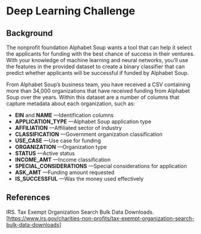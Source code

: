 # Deep Learning Challenge

## Background
The nonprofit foundation Alphabet Soup wants a tool that can help it select the applicants for funding with the best chance of success in their ventures. With your knowledge of machine learning and neural networks, you’ll use the features in the provided dataset to create a binary classifier that can predict whether applicants will be successful if funded by Alphabet Soup.

From Alphabet Soup’s business team, you have received a CSV containing more than 34,000 organizations that have received funding from Alphabet Soup over the years. Within this dataset are a number of columns that capture metadata about each organization, such as:

+ **EIN** and **NAME** —Identification columns
+ **APPLICATION_TYPE** —Alphabet Soup application type
+ **AFFILIATION** —Affiliated sector of industry
+ **CLASSIFICATION** —Government organization classification
+ **USE_CASE** —Use case for funding
+ **ORGANIZATION** —Organization type
+ **STATUS** —Active status
+ **INCOME_AMT** —Income classification
+ **SPECIAL_CONSIDERATIONS** —Special considerations for application
+ **ASK_AMT** —Funding amount requested
+ **IS_SUCCESSFUL** —Was the money used effectively

## References
IRS. Tax Exempt Organization Search Bulk Data Downloads. [https://www.irs.gov/charities-non-profits/tax-exempt-organization-search-bulk-data-downloads]
